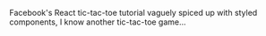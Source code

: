 Facebook's React tic-tac-toe tutorial vaguely spiced up with styled components, I know another tic-tac-toe game... 

